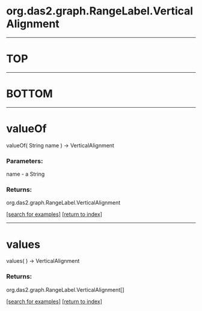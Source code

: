 # org.das2.graph.RangeLabel.VerticalAlignment



***
<a name="TOP"></a>
# TOP



***
<a name="BOTTOM"></a>
# BOTTOM



***
<a name="valueOf"></a>
# valueOf
valueOf( String name ) &rarr; VerticalAlignment



### Parameters:
name - a String

### Returns:
org.das2.graph.RangeLabel.VerticalAlignment


<a href="https://github.com/autoplot/dev/search?q=valueOf&unscoped_q=valueOf">[search for examples]</a>
<a href="https://github.com/autoplot/documentation/blob/master/javadoc/index-all.md">[return to index]</a>

***
<a name="values"></a>
# values
values(  ) &rarr; VerticalAlignment



### Returns:
org.das2.graph.RangeLabel.VerticalAlignment[]


<a href="https://github.com/autoplot/dev/search?q=values&unscoped_q=values">[search for examples]</a>
<a href="https://github.com/autoplot/documentation/blob/master/javadoc/index-all.md">[return to index]</a>

